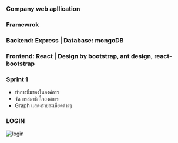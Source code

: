 ### Company web apllication 
### Framewrok 
### Backend: Express | Database: mongoDB
### Frontend: React | Design by bootstrap, ant design, react-bootstrap
### Sprint 1 
- ทำการยืมของในองค์การ
- จัดการสมาชิกใจองค์การ
- Graph เเสดงรายละเอียดต่างๆ 

### LOGIN
![login](https://user-images.githubusercontent.com/42701669/74723237-d3b4ab80-526c-11ea-9eae-3fc3e4adb270.PNG)
